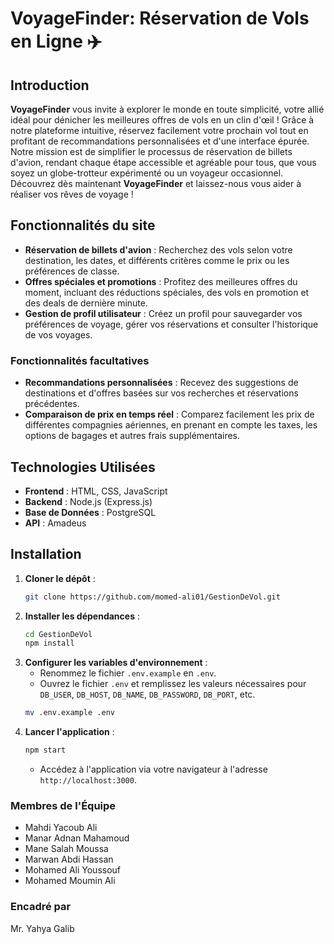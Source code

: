 # VoyageFinder: Réservation de Vols en Ligne ✈️

## Introduction

**VoyageFinder** vous invite à explorer le monde en toute simplicité, votre allié idéal pour dénicher les meilleures offres de vols en un clin d'œil ! Grâce à notre plateforme intuitive, réservez facilement votre prochain vol tout en profitant de recommandations personnalisées et d'une interface épurée. Notre mission est de simplifier le processus de réservation de billets d'avion, rendant chaque étape accessible et agréable pour tous, que vous soyez un globe-trotteur expérimenté ou un voyageur occasionnel. Découvrez dès maintenant **VoyageFinder** et laissez-nous vous aider à réaliser vos rêves de voyage !

## Fonctionnalités du site

- **Réservation de billets d'avion** : Recherchez des vols selon votre destination, les dates, et différents critères comme le prix ou les préférences de classe.
- **Offres spéciales et promotions** : Profitez des meilleures offres du moment, incluant des réductions spéciales, des vols en promotion et des deals de dernière minute.
- **Gestion de profil utilisateur** : Créez un profil pour sauvegarder vos préférences de voyage, gérer vos réservations et consulter l'historique de vos voyages.

### Fonctionnalités facultatives

- **Recommandations personnalisées** : Recevez des suggestions de destinations et d'offres basées sur vos recherches et réservations précédentes.
- **Comparaison de prix en temps réel** : Comparez facilement les prix de différentes compagnies aériennes, en prenant en compte les taxes, les options de bagages et autres frais supplémentaires.

## Technologies Utilisées

- **Frontend** : HTML, CSS, JavaScript
- **Backend** : Node.js (Express.js)
- **Base de Données** : PostgreSQL
- **API** : Amadeus

## Installation

1. **Cloner le dépôt** :
    ```sh
    git clone https://github.com/momed-ali01/GestionDeVol.git
    ```
2. **Installer les dépendances** :
    ```sh
    cd GestionDeVol
    npm install
    ```
3. **Configurer les variables d'environnement** :
    - Renommez le fichier `.env.example` en `.env`.
    - Ouvrez le fichier `.env` et remplissez les valeurs nécessaires pour `DB_USER`, `DB_HOST`, `DB_NAME`, `DB_PASSWORD`, `DB_PORT`, etc.
    ```sh
    mv .env.example .env
    ```
4. **Lancer l'application** :
    ```sh
    npm start
    ```
    - Accédez à l'application via votre navigateur à l'adresse `http://localhost:3000`.

### Membres de l'Équipe

- Mahdi Yacoub Ali
- Manar Adnan Mahamoud
- Mane Salah Moussa
- Marwan Abdi Hassan
- Mohamed Ali Youssouf
- Mohamed Moumin Ali

### Encadré par

Mr. Yahya Galib
